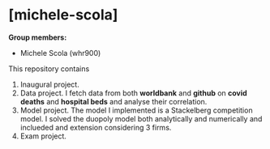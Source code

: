 # \[michele-scola\]

**Group members:**
- Michele Scola (whr900)

This repository contains  
1. Inaugural project. 
2. Data project. I fetch data from both **worldbank** and **github** on **covid deaths** and **hospital beds** and analyse their correlation.
3. Model project. The model I implemented is a Stackelberg competition model. I solved the duopoly model both analytically and numerically and inclueded and extension considering 3 firms.
4. Exam project.

